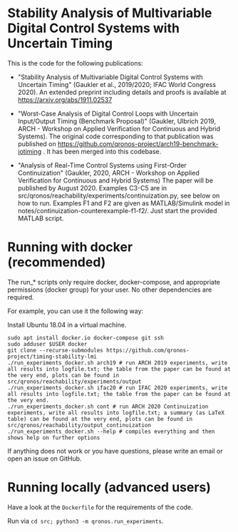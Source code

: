 # Stability Analysis of Multivariable Digital Control Systems with Uncertain Timing

This is the code for the following publications:

- "Stability Analysis of Multivariable Digital Control Systems with Uncertain Timing" (Gaukler et al., 2019/2020; IFAC World Congress 2020).
   An extended preprint including details and proofs is available at https://arxiv.org/abs/1911.02537

- "Worst-Case Analysis of Digital Control Loops with Uncertain Input/Output Timing (Benchmark Proposal)" (Gaukler, Ulbrich 2019, ARCH - Workshop on Applied Verification for Continuous and Hybrid Systems).
   The original code corresponding to that publication was published on https://github.com/qronos-project/arch19-benchmark-iotiming . It has been merged into this codebase.

- "Analysis of Real-Time Control Systems using First-Order Continuization" (Gaukler, 2020, ARCH - Workshop on Applied Verification for Continuous and Hybrid Systems)
  The paper will be published by August 2020.
  Examples C3-C5 are in src/qronos/reachability/experiments/continuization.py, see below on how to run.
  Examples F1 and F2 are given as MATLAB/Simulink model in notes/continuization-counterexample-f1-f2/. Just start the provided MATLAB script.

# Running with docker (recommended)

The run_* scripts only require docker, docker-compose, and appropriate permissions (docker group) for your user. No other dependencies are required.

For example, you can use it the following way:

Install Ubuntu 18.04 in a virtual machine.
```
sudo apt install docker.io docker-compose git ssh
sudo adduser $USER docker
git clone --recurse-submodules https://github.com/qronos-project/timing-stability-lmi
./run_experiments_docker.sh arch19 # run ARCH 2019 experiments, write all results into logfile.txt; the table from the paper can be found at the very end, plots can be found in src/qronos/reachability/experiments/output
./run_experiments_docker.sh ifac20 # run IFAC 2020 experiments, write all results into logfile.txt; the table from the paper can be found at the very end.
./run_experiments_docker.sh cont # run ARCH 2020 Continuization experiments, write all results into logfile.txt; a summary (as LaTeX table) can be found at the very end, plots can be found in src/qronos/reachability/output_continuization
./run_experiments_docker.sh --help # compiles everything and then shows help on further options
```

If anything does not work or you have questions, please write an email or open an issue on GitHub.

# Running locally (advanced users)

Have a look at the `Dockerfile` for the requirements of the code.

Run via `cd src; python3 -m qronos.run_experiments`.


